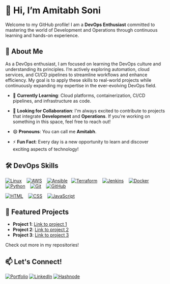 # 👋 Hi, I’m Amitabh Soni

Welcome to my GitHub profile! I am a **DevOps Enthusiast** committed to mastering the world of Development and Operations through continuous learning and hands-on experience.


## 🚀 About Me

As a DevOps enthusiast, I am focused on learning the DevOps culture and understanding its principles. I’m actively exploring automation, cloud services, and CI/CD pipelines to streamline workflows and enhance efficiency. My goal is to apply these skills to real-world projects while continuously expanding my expertise in the ever-evolving DevOps field.

- 🌱 **Currently Learning**: Cloud platforms, containerization, CI/CD pipelines, and infrastructure as code.
- 🤝 **Looking for Collaboration**: I'm always excited to contribute to projects that integrate **Development** and **Operations**. If you're working on something in this space, feel free to reach out!

- 😄 **Pronouns**: You can call me **Amitabh**.
- ⚡ **Fun Fact**: Every day is a new opportunity to learn and discover exciting aspects of technology!


## 🛠️ DevOps Skills

[![Linux](https://skillicons.dev/icons?i=linux)](https://skillicons.dev) &nbsp;&nbsp;
[![AWS](https://skillicons.dev/icons?i=aws)](https://skillicons.dev) &nbsp;&nbsp;
[![Ansible](https://skillicons.dev/icons?i=ansible)](https://skillicons.dev) &nbsp;
[![Terraform](https://skillicons.dev/icons?i=terraform)](https://skillicons.dev) &nbsp;&nbsp;
[![Jenkins](https://skillicons.dev/icons?i=jenkins)](https://skillicons.dev) &nbsp;&nbsp;
[![Docker](https://skillicons.dev/icons?i=docker)](https://skillicons.dev) &nbsp;&nbsp;
[![Python](https://skillicons.dev/icons?i=python)](https://skillicons.dev) &nbsp;&nbsp;
[![Git](https://skillicons.dev/icons?i=git)](https://skillicons.dev) &nbsp;&nbsp;
[![GitHub](https://skillicons.dev/icons?i=github)](https://skillicons.dev) &nbsp;&nbsp;
<!-- [![Kubernetes](https://skillicons.dev/icons?i=kubernetes)](https://skillicons.dev) &nbsp;&nbsp; -->
[![HTML](https://skillicons.dev/icons?i=html)](https://skillicons.dev) &nbsp;&nbsp;
[![CSS](https://skillicons.dev/icons?i=css)](https://skillicons.dev) &nbsp;&nbsp;
[![JavaScript](https://skillicons.dev/icons?i=javascript)](https://skillicons.dev)



## 🌟 Featured Projects

- **Project 1**: [Link to project 1](#)
- **Project 2**: [Link to project 2](#)
- **Project 3**: [Link to project 3](#)

Check out more in my repositories!


## 📫 Let's Connect!

[![Portfolio](https://img.shields.io/badge/Portfolio-00A98F?style=for-the-badge)](https://amitabh.engineer/)
[![LinkedIn](https://img.shields.io/badge/LinkedIn-0077B5?style=for-the-badge&logo=linkedin&logoColor=white)](https://linkedin.com/in/amitabh-soni-devops)
[![Hashnode](https://img.shields.io/badge/Hashnode-2962FF?style=for-the-badge&logo=hashnode&logoColor=white)](https://amitabhdevops.hashnode.dev/)

